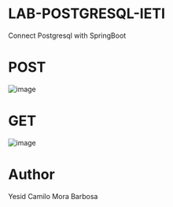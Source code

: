 # LAB-POSTGRESQL-IETI
Connect Postgresql with SpringBoot

# POST

![image](https://user-images.githubusercontent.com/98135134/220159071-2698fa8c-31be-4ecb-8c88-42cdd3181f38.png)

# GET

![image](https://user-images.githubusercontent.com/98135134/220159128-e30a3dee-7ee2-4e8c-bb96-b31a770db108.png)

# Author
Yesid Camilo Mora Barbosa
